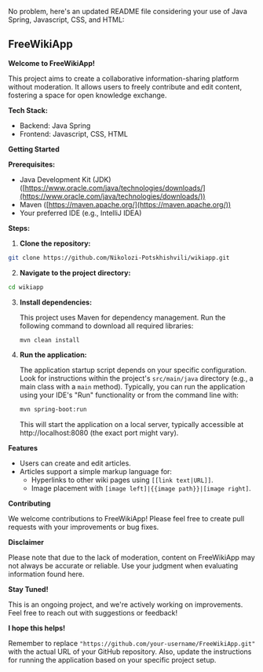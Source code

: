 No problem, here's an updated README file considering your use of Java Spring, Javascript, CSS, and HTML:

## FreeWikiApp

**Welcome to FreeWikiApp!** 

This project aims to create a collaborative information-sharing platform without moderation. It allows users to freely contribute and edit content, fostering a space for open knowledge exchange.

**Tech Stack:**

* Backend: Java Spring
* Frontend: Javascript, CSS, HTML

**Getting Started**

**Prerequisites:**

* Java Development Kit (JDK) ([https://www.oracle.com/java/technologies/downloads/](https://www.oracle.com/java/technologies/downloads/))
* Maven ([https://maven.apache.org/](https://maven.apache.org/))
* Your preferred IDE (e.g., IntelliJ IDEA)

**Steps:**

1. **Clone the repository:**

```bash
git clone https://github.com/Nikolozi-Potskhishvili/wikiapp.git
```

2. **Navigate to the project directory:**

```bash
cd wikiapp
```

3. **Install dependencies:**

   This project uses Maven for dependency management. Run the following command to download all required libraries:

   ```bash
   mvn clean install
   ```

4. **Run the application:**

   The application startup script depends on your specific configuration. Look for instructions within the project's `src/main/java` directory (e.g., a main class with a `main` method). Typically, you can run the application using your IDE's "Run" functionality or from the command line with:

   ```bash
   mvn spring-boot:run
   ```

   This will start the application on a local server, typically accessible at http://localhost:8080 (the exact port might vary).

**Features**

* Users can create and edit articles.
* Articles support a simple markup language for:
    * Hyperlinks to other wiki pages using `[[link text|URL]]`.
    * Image placement with `[image left]|{{image path}}|[image right]`.

**Contributing**

We welcome contributions to FreeWikiApp! Please feel free to create pull requests with your improvements or bug fixes.

**Disclaimer**

Please note that due to the lack of moderation, content on FreeWikiApp may not always be accurate or reliable. Use your judgment when evaluating information found here.

**Stay Tuned!**

This is an ongoing project, and we're actively working on improvements. Feel free to reach out with suggestions or feedback!

**I hope this helps!**

Remember to replace `"https://github.com/your-username/FreeWikiApp.git"` with the actual URL of your GitHub repository.  Also, update the instructions for running the application based on your specific project setup.
